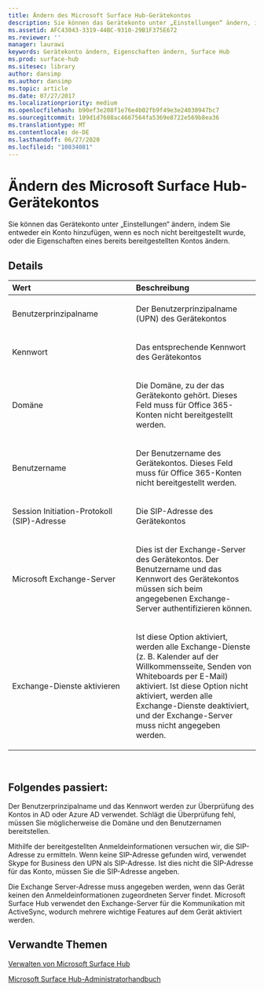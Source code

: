 ```yaml
---
title: Ändern des Microsoft Surface Hub-Gerätekontos
description: Sie können das Gerätekonto unter „Einstellungen“ ändern, indem Sie entweder ein Konto hinzufügen, wenn es noch nicht bereitgestellt wurde, oder die Eigenschaften eines bereits bereitgestellten Kontos ändern.
ms.assetid: AFC43043-3319-44BC-9310-29B1F375E672
ms.reviewer: ''
manager: laurawi
keywords: Gerätekonto ändern, Eigenschaften ändern, Surface Hub
ms.prod: surface-hub
ms.sitesec: library
author: dansimp
ms.author: dansimp
ms.topic: article
ms.date: 07/27/2017
ms.localizationpriority: medium
ms.openlocfilehash: b90ef3e208f1e76e4b02fb9f49e3e24030947bc7
ms.sourcegitcommit: 109d1d7608ac4667564fa5369e8722e569b8ea36
ms.translationtype: MT
ms.contentlocale: de-DE
ms.lasthandoff: 06/27/2020
ms.locfileid: "10834081"
---
```

# Ändern des Microsoft Surface Hub-Gerätekontos


Sie können das Gerätekonto unter „Einstellungen“ ändern, indem Sie entweder ein Konto hinzufügen, wenn es noch nicht bereitgestellt wurde, oder die Eigenschaften eines bereits bereitgestellten Kontos ändern.

## Details


<table>
<colgroup>
<col width="50%" />
<col width="50%" />
</colgroup>
<thead>
<tr class="header">
<th align="left">Wert</th>
<th align="left">Beschreibung</th>
</tr>
</thead>
<tbody>
<tr class="odd">
<td align="left"><p>Benutzerprinzipalname</p></td>
<td align="left"><p>Der Benutzerprinzipalname (UPN) des Gerätekontos</p></td>
</tr>
<tr class="even">
<td align="left"><p>Kennwort</p></td>
<td align="left"><p>Das entsprechende Kennwort des Gerätekontos</p></td>
</tr>
<tr class="odd">
<td align="left"><p>Domäne</p></td>
<td align="left"><p>Die Domäne, zu der das Gerätekonto gehört. Dieses Feld muss für Office 365-Konten nicht bereitgestellt werden.</p></td>
</tr>
<tr class="even">
<td align="left"><p>Benutzername</p></td>
<td align="left"><p>Der Benutzername des Gerätekontos. Dieses Feld muss für Office 365-Konten nicht bereitgestellt werden.</p></td>
</tr>
<tr class="odd">
<td align="left"><p>Session Initiation-Protokoll (SIP)-Adresse</p></td>
<td align="left"><p>Die SIP-Adresse des Gerätekontos</p></td>
</tr>
<tr class="even">
<td align="left"><p>Microsoft Exchange-Server</p></td>
<td align="left"><p>Dies ist der Exchange-Server des Gerätekontos. Der Benutzername und das Kennwort des Gerätekontos müssen sich beim angegebenen Exchange-Server authentifizieren können.</p></td>
</tr>
<tr class="odd">
<td align="left"><p>Exchange-Dienste aktivieren</p></td>
<td align="left"><p>Ist diese Option aktiviert, werden alle Exchange-Dienste (z. B. Kalender auf der Willkommensseite, Senden von Whiteboards per E-Mail) aktiviert. Ist diese Option nicht aktiviert, werden alle Exchange-Dienste deaktiviert, und der Exchange-Server muss nicht angegeben werden.</p></td>
</tr>
</tbody>
</table>

 

## Folgendes passiert:


Der Benutzerprinzipalname und das Kennwort werden zur Überprüfung des Kontos in AD oder Azure AD verwendet. Schlägt die Überprüfung fehl, müssen Sie möglicherweise die Domäne und den Benutzernamen bereitstellen.

Mithilfe der bereitgestellten Anmeldeinformationen versuchen wir, die SIP-Adresse zu ermitteln. Wenn keine SIP-Adresse gefunden wird, verwendet Skype for Business den UPN als SIP-Adresse. Ist dies nicht die SIP-Adresse für das Konto, müssen Sie die SIP-Adresse angeben.

Die Exchange Server-Adresse muss angegeben werden, wenn das Gerät keinen den Anmeldeinformationen zugeordneten Server findet. Microsoft Surface Hub verwendet den Exchange-Server für die Kommunikation mit ActiveSync, wodurch mehrere wichtige Features auf dem Gerät aktiviert werden.

## Verwandte Themen


[Verwalten von Microsoft Surface Hub](manage-surface-hub.md)

[Microsoft Surface Hub-Administratorhandbuch](surface-hub-administrators-guide.md)

 

 





